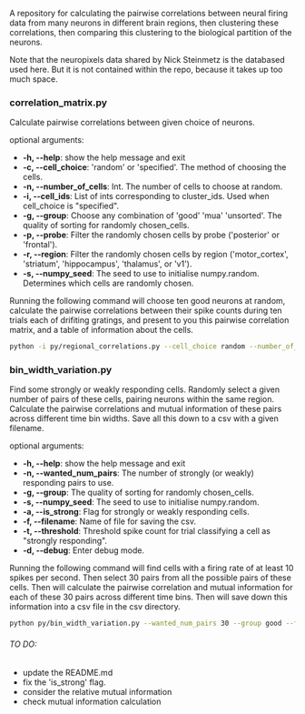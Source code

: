 A repository for calculating the pairwise correlations between neural firing data from many neurons in different brain regions, then clustering these correlations, then comparing this clustering to the biological partition of the neurons.

Note that the neuropixels data shared by Nick Steinmetz is the databased used here. But it is not contained within the repo, because it takes up too much space.

### correlation_matrix.py

Calculate pairwise correlations between given choice of neurons.

optional arguments:
* **-h, --help**: show the help message and exit
* **-c, --cell_choice**: 'random' or 'specified'. The method of choosing the cells.
* **-n, --number_of_cells**: Int. The number of cells to choose at random.
* **-i, --cell_ids**: List of ints corresponding to cluster_ids.  Used when cell_choice is "specified".
* **-g, --group**: Choose any combination of 'good' 'mua' 'unsorted'. The quality of sorting for randomly chosen_cells.
* **-p, --probe**: Filter the randomly chosen cells by probe ('posterior' or 'frontal').
* **-r, --region**: Filter the randomly chosen cells by region ('motor_cortex', 'striatum', 'hippocampus', 'thalamus', or 'v1').
* **-s, --numpy_seed**: The seed to use to initialise numpy.random. Determines which cells are randomly chosen.

Running the following command will choose ten good neurons at random, calculate the pairwise correlations between their spike counts during ten trials each of drifiting gratings, and present to you this pairwise correlation matrix, and a table of information about the cells.
```bash
python -i py/regional_correlations.py --cell_choice random --number_of_cells 10 --group good --numpy_seed 1798
```

### bin_width_variation.py

Find some strongly or weakly responding cells. Randomly select a given number of pairs of these cells, pairing neurons within the same region. Calculate the pairwise correlations and mutual information of these pairs across different time bin widths. Save all this down to a csv with a given filename.

optional arguments:
* **-h, --help**: show the help message and exit
* **-n, --wanted_num_pairs**: The number of strongly (or weakly) responding pairs to use.
* **-g, --group**: The quality of sorting for randomly chosen_cells.
* **-s, --numpy_seed**: The seed to use to initialise numpy.random.
* **-a, --is_strong**: Flag for strongly or weakly responding cells.
* **-f, --filename**: Name of file for saving the csv.
* **-t, --threshold**: Threshold spike count for trial classifying a cell as "strongly responding".
* **-d, --debug**: Enter debug mode.

Running the following command will find cells with a firing rate of at least 10 spikes per second. Then select 30 pairs from all the possible pairs of these cells. Then will calculate the pairwise correlation and mutual information for each of these 30 pairs across different time bins. Then will save down this information into a csv file in the csv directory.

```bash
python py/bin_width_variation.py --wanted_num_pairs 30 --group good --filename test.csv --threshold 20.0
```

###### TO DO:
- update the README.md
- fix the 'is_strong' flag.
- consider the relative mutual information
- check mutual information calculation

